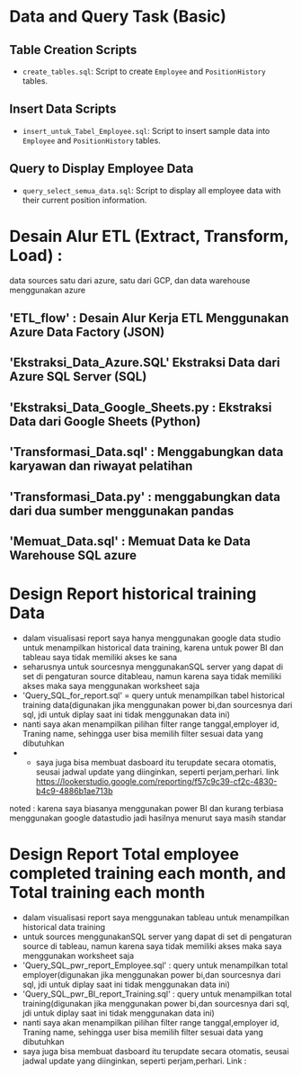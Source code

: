 # Data and Query Task (Basic)

## Table Creation Scripts
- `create_tables.sql`: Script to create `Employee` and `PositionHistory` tables.

## Insert Data Scripts
- `insert_untuk_Tabel_Employee.sql`: Script to insert sample data into `Employee` and `PositionHistory` tables.

## Query to Display Employee Data
- `query_select_semua_data.sql`: Script to display all employee data with their current position information.

# Desain Alur ETL (Extract, Transform, Load) : 
data sources satu dari azure, satu dari GCP, dan data warehouse menggunakan azure
## 'ETL_flow' : Desain Alur Kerja ETL Menggunakan Azure Data Factory (JSON)
## 'Ekstraksi_Data_Azure.SQL' Ekstraksi Data dari Azure SQL Server (SQL) 
## 'Ekstraksi_Data_Google_Sheets.py : Ekstraksi Data dari Google Sheets (Python)
## 'Transformasi_Data.sql' : Menggabungkan data karyawan dan riwayat pelatihan
## 'Transformasi_Data.py' : menggabungkan data dari dua sumber menggunakan pandas
## 'Memuat_Data.sql' : Memuat Data ke Data Warehouse SQL azure 

# Design Report historical training Data
- dalam visualisasi report saya hanya menggunakan google data studio untuk menampilkan historical data training, karena untuk power BI dan tableau saya tidak memiliki akses ke sana
- seharusnya untuk sourcesnya menggunakanSQL server yang dapat di set di pengaturan source ditableau, namun karena saya tidak memiliki akses maka saya menggunakan worksheet saja
- 'Query_SQL_for_report.sql' = query untuk menampilkan tabel historical training data(digunakan jika menggunakan power bi,dan sourcesnya dari sql, jdi untuk diplay saat ini tidak menggunakan data ini)
- nanti saya akan menampilkan pilihan filter range tanggal,employer id, Traning name, sehingga user bisa memilih filter sesuai data yang dibutuhkan
- - saya juga bisa membuat dasboard itu terupdate secara otomatis, seusai jadwal update yang diinginkan, seperti perjam,perhari.
link https://lookerstudio.google.com/reporting/f57c9c39-cf2c-4830-b4c9-4886b1ae713b

noted : karena saya biasanya menggunakan power BI dan kurang terbiasa menggunakan google datastudio jadi hasilnya menurut saya masih standar
  
# Design Report Total employee completed training each month, and Total training each month
- dalam visualisasi report saya menggunakan tableau untuk menampilkan historical data training
- untuk sources menggunakanSQL server yang dapat di set di pengaturan source di tableau, namun karena saya tidak memiliki akses maka saya menggunakan worksheet saja
- 'Query_SQL_pwr_report_Employee.sql' : query untuk menampilkan total employer(digunakan jika menggunakan power bi,dan sourcesnya dari sql, jdi untuk diplay saat ini tidak menggunakan data ini)
- 'Query_SQL_pwr_BI_report_Training.sql' : query untuk menampilkan total training(digunakan jika menggunakan power bi,dan sourcesnya dari sql, jdi untuk diplay saat ini tidak menggunakan data ini)
- nanti saya akan menampilkan pilihan filter range tanggal,employer id, Traning name, sehingga user bisa memilih filter sesuai data yang dibutuhkan
- saya juga bisa membuat dasboard itu terupdate secara otomatis, seusai jadwal update yang diinginkan, seperti perjam,perhari.
  Link : 
